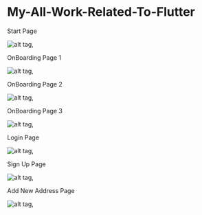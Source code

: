 # My-All-Work-Related-To-Flutter

Start Page

![alt tag](https://github.com/hamidrehman799/My-All-Work-Related-To-Flutter/blob/main/ecommerce_app_flutter/screenshots/1.PNG),

OnBoarding Page 1

![alt tag](https://github.com/hamidrehman799/My-All-Work-Related-To-Flutter/blob/main/ecommerce_app_flutter/screenshots/2.PNG),

OnBoarding Page 2

![alt tag](https://github.com/hamidrehman799/My-All-Work-Related-To-Flutter/blob/main/ecommerce_app_flutter/screenshots/3.PNG),

OnBoarding Page 3

![alt tag](https://github.com/hamidrehman799/My-All-Work-Related-To-Flutter/blob/main/ecommerce_app_flutter/screenshots/4.PNG),

Login Page

![alt tag](https://github.com/hamidrehman799/My-All-Work-Related-To-Flutter/blob/main/ecommerce_app_flutter/screenshots/5.PNG),

Sign Up Page

![alt tag](https://github.com/hamidrehman799/My-All-Work-Related-To-Flutter/blob/main/ecommerce_app_flutter/screenshots/6.PNG),

Add New Address Page

![alt tag](https://github.com/hamidrehman799/My-All-Work-Related-To-Flutter/blob/main/ecommerce_app_flutter/screenshots/7.PNG),


